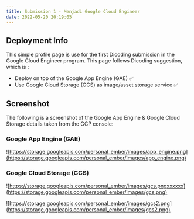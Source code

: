 ```yaml
---
title: Submission 1 - Menjadi Google Cloud Engineer
date: 2022-05-20 20:19:05
---
```


## Deployment Info

This simple profile page is use for the first Dicoding submission in the Google Cloud Engineer program. This page follows Dicoding suggestion, which is :

- Deploy on top of the Google App Engine (GAE) ✅
- Use Google Cloud Storage (GCS) as image/asset storage service ✅

## Screenshot

The following is a screenshot of the Google App Engine & Google Cloud Storage details taken from the GCP console:

### Google App Engine (GAE)

![https://storage.googleapis.com/personal_ember/images/app_engine.png](https://storage.googleapis.com/personal_ember/images/app_engine.png)

### Google Cloud Storage (GCS)

![https://storage.googleapis.com/personal_ember/images/gcs.pngxxxxxx](https://storage.googleapis.com/personal_ember/images/gcs.png)

![https://storage.googleapis.com/personal_ember/images/gcs2.png](https://storage.googleapis.com/personal_ember/images/gcs2.png)
